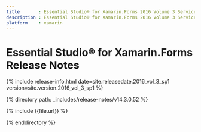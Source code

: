 ```yaml
---
title       : Essential Studio® for Xamarin.Forms 2016 Volume 3 Service Pack 1 Release Notes
description : Essential Studio® for Xamarin.Forms 2016 Volume 3 Service Pack 1 Release Notes
platform    : xamarin
---
```


# Essential Studio® for Xamarin.Forms Release Notes

{% include release-info.html date=site.releasedate.2016_vol_3_sp1 version=site.version.2016_vol_3_sp1 %} 

{% directory path: _includes/release-notes/v14.3.0.52 %}

{% include {{file.url}} %}

{% enddirectory %}